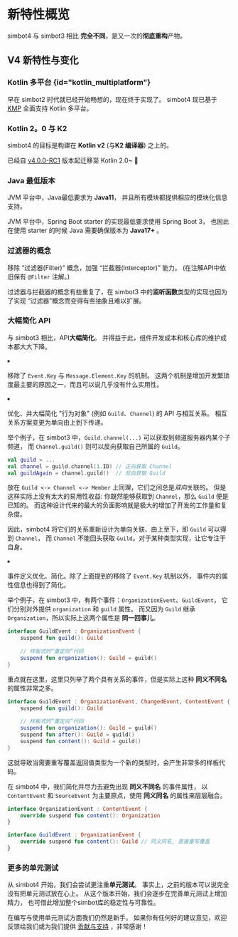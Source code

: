 # 新特性概览

<tldr>

simbot4 与 simbot3 相比 **完全不同**，是又一次的**彻底重构**产物。

</tldr>

## V4 新特性与变化

### Kotlin 多平台 {id="kotlin_multiplatform"}

早在 simbot2 时代就已经开始畅想的，现在终于实现了。
simbot4 现已基于 [KMP](https://kotlinlang.org/docs/multiplatform.html) 全面支持 Kotlin 多平台。

### Kotlin 2。0 与 K2

simbot4 的目标是构建在 **Kotlin v2** (与**K2 编译器**) 之上的。

<note>

已经自 [v4.0.0-RC1](https://github.com/simple-robot/simpler-robot/releases/tag/v4.0.0-RC1)
版本起迁移至 Kotlin 2.0~ 🎉

</note>

### Java 最低版本

JVM 平台中，Java最低要求为 **Java11**，
并且所有模块都提供相应的模块化信息支持。

JVM 平台中，Spring Boot starter 的实现最低要求使用 Spring Boot 3，
也因此在使用 starter 的时候 Java 需要确保版本为 **Java17+** 。

### 过滤器的概念

移除 “过滤器(Filter)” 概念，加强 “拦截器(Interceptor)” 能力。
(在注解API中依旧保有 `@Filter` 注解。)

过滤器与拦截器的概念有些重复了，在 simbot3 中的**监听函数**类型的实现也因为了实现
“过滤器”概念而变得有些抽象且难以扩展。

### 大幅简化 API


与 simbot3 相比，API**大幅简化**。
并得益于此，组件开发成本和核心库的维护成本都大大下降。

<procedure collapsible="true" title="部分细节">
<list>
<li>

移除了 `Event.Key` 与 `Message.Element.Key` 的机制。
这两个机制是增加开发繁琐度最主要的原因之一，而且可以说几乎没有什么实用性。

</li>
<li>

优化、并大幅简化 "行为对象" (例如 `Guild`、`Channel`) 的 API 与相互关系。
相互关系方案变更为单向由上到下传递。

举个例子，在 simbot3 中，`Guild.channel(...)` 可以获取到频道服务器内某个子频道，
而 `Channel.guild()` 则可以反向获取自己所属的 `Guild`。

```Kotlin
val guild = ...
val channel = guild.channel(1.ID) // 正向获取 Channel
val guildAgain = channel.guild()  // 反向获取 Guild
```

放在 `Guild <-> Channel <-> Member` 上同理，它们之间总是*双向*关联的。
但是这样实际上没有太大的易用性收益: 你既然能够获取到 `Channel`，那么 `Guild` 便是已知的。
而这种设计代来的最大的负面影响就是极大的增加了开发的工作量和复杂度。

因此，simbot4 将它们的关系重新设计为单向关联、由上至下，即 `Guild` 可以得到 `Channel`，
而 `Channel` 不能回头获取 `Guild`。对于某种类型实现，让它专注于自身。

</li>
<li>

事件定义优化、简化。除了上面提到的移除了 `Event.Key` 机制以外，
事件内的属性信息也得到了简化。

举个例子，在 simbot3 中，有两个事件：`OrganizationEvent`、`GuildEvent`，
它们分别对外提供 `organization` 和 `guild` 属性。
而又因为 `Guild` 继承 `Organization`，所以实际上这两个属性是 **同一回事儿**。

```Kotlin
interface GuildEvent : OrganizationEvent {
    suspend fun guild(): Guild
    
    // 样板式的“重定向”代码
    suspend fun organization(): Guild = guild()
}
```

重点就在这里，这里只列举了两个具有关系的事件，但是实际上这种 **同义不同名** 的属性非常之多。

```Kotlin
interface GuildEvent : OrganizationEvent, ChangedEvent, ContentEvent {
    suspend fun guild(): Guild
    
    // 样板式的“重定向”代码
    suspend fun organization(): Guild = guild()
    suspend fun after(): Guild = guild()
    suspend fun content(): Guild = guild()
}
```

这就导致当需要重写覆盖返回值类型为一个新的类型时，会产生非常多的样板代码。

在 simbot4 中，我们简化并尽力去避免出现 **同义不同名** 的事件属性，
以 `ContentEvent` 和 `SourceEvent` 为主要原点，使用 **同义同名** 的属性来层层融合。

```Kotlin
interface OrganizationEvent : ContentEvent {
    override suspend fun content(): Organization
}

interface GuildEvent : OrganizationEvent {
    override suspend fun content(): Guild // 同义同名, 直接重写覆盖
}
```

</li>
</list>
</procedure>

### 更多的单元测试

从 simbot4 开始，我们会尝试更注重**单元测试**。
事实上，之前的版本可以说完全没有把单元测试放在心上。
从这个版本开始，我们会逐步在完善单元测试上增加精力，
也可借此增加整个simbot库的稳定性与可靠性。

<note>
在编写与使用单元测试方面我们仍然是新手。
如果你有任何好的建议意见，欢迎反馈给我们或为我们提供
<a href="feedback-and-support.md">贡献与支持</a>
，非常感谢！
</note>

